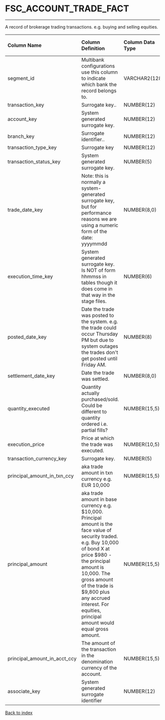 # FSC_ACCOUNT_TRADE_FACT

---

A record of brokerage trading transactions.  e.g. buying and selling equities.

| Column Name                  | Column Definition                                                                                                                                                                                                                                                                                               | Column Data Type   | Column Null Option   | PK   | FK   |
|:-----------------------------|:----------------------------------------------------------------------------------------------------------------------------------------------------------------------------------------------------------------------------------------------------------------------------------------------------------------|:-------------------|:---------------------|:-----|:-----|
| segment_id                   | Multibank configurations use this column to indicate which bank the record belongs to.                                                                                                                                                                                                                          | VARCHAR2(128)      | Not Null             | No   | Yes  |
| transaction_key              | Surrogate key..                                                                                                                                                                                                                                                                                                 | NUMBER(12)         | Not Null             | No   | Yes  |
| account_key                  | System generated surrogate key.                                                                                                                                                                                                                                                                                 | NUMBER(12)         | Not Null             | No   | Yes  |
| branch_key                   | Surrogate identifier..                                                                                                                                                                                                                                                                                          | NUMBER(12)         | Not Null             | No   | Yes  |
| transaction_type_key         | Surrogate key                                                                                                                                                                                                                                                                                                   | NUMBER(12)         | Not Null             | No   | Yes  |
| transaction_status_key       | System generated surrogate key.                                                                                                                                                                                                                                                                                 | NUMBER(5)          | Not Null             | No   | Yes  |
| trade_date_key               | Note: this is normally a system-generated surrogate key, but for performance reasons we are using a numeric form of the date: yyyymmdd                                                                                                                                                                          | NUMBER(8,0)        | Not Null             | No   | Yes  |
| execution_time_key           | System generated surrogate key.  Is NOT of form hhmmss in tables though it does come in that way in the stage files.                                                                                                                                                                                            | NUMBER(6)          | Not Null             | No   | Yes  |
| posted_date_key              | Date the trade was posted to the system.  e.g. the trade could occur Thursday PM but due to system outages the trades don't get posted until Friday AM.                                                                                                                                                         | NUMBER(8)          | Not Null             | No   | No   |
| settlement_date_key          | Date the trade was settled.                                                                                                                                                                                                                                                                                     | NUMBER(8,0)        | Not Null             | No   | No   |
| quantity_executed            | Quantity actually purchased/sold.  Could be different to quantity ordered i.e. partial fills?                                                                                                                                                                                                                   | NUMBER(15,5)       | Null                 | No   | No   |
| execution_price              | Price at which the trade was executed.                                                                                                                                                                                                                                                                          | NUMBER(10,5)       | Null                 | No   | No   |
| transaction_currency_key     | Surrogate key.                                                                                                                                                                                                                                                                                                  | NUMBER(5)          | Not Null             | No   | Yes  |
| principal_amount_in_txn_ccy  | aka trade amount in txn currency e.g. EUR 10,000                                                                                                                                                                                                                                                                | NUMBER(15,5)       | Null                 | No   | No   |
| principal_amount             | aka trade amount in base currency e.g. $10,000.  Principal amount is the face value of security traded.  e.g. Buy 10,000 of bond X at price $980 - the principal amount is 10,000.  The gross amount of the trade is $9,800 plus any accrued interest. For equities, principal amount would equal gross amount. | NUMBER(15,5)       | Null                 | No   | No   |
| principal_amount_in_acct_ccy | The amount of the transaction in the denomination currency of the account.                                                                                                                                                                                                                                      | NUMBER(15,5)       | Not Null             | No   | No   |
| associate_key                | System generated surrogate identifier                                                                                                                                                                                                                                                                           | NUMBER(12)         | Null                 | No   | Yes  |

[Back to index](./index.md)